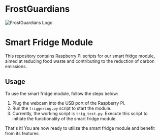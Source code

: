 
# FrostGuardians

![FrostGuardians Logo](https://avatars.githubusercontent.com/u/180691607?s=96&v=4)

# Smart Fridge Module

This repository contains Raspberry Pi scripts for our smart fridge module, aimed at reducing food waste and contributing to the reduction of carbon emissions.

## Usage

To use the smart fridge module, follow the steps below:

1. Plug the webcam into the USB port of the Raspberry Pi.
2. Run the `triggering.py` script to start the module.
3. Currently, the working script is `trig_test.py`. Execute this script to initiate the functionality of the smart fridge module.

That's it! You are now ready to utilize the smart fridge module and benefit from its features.
